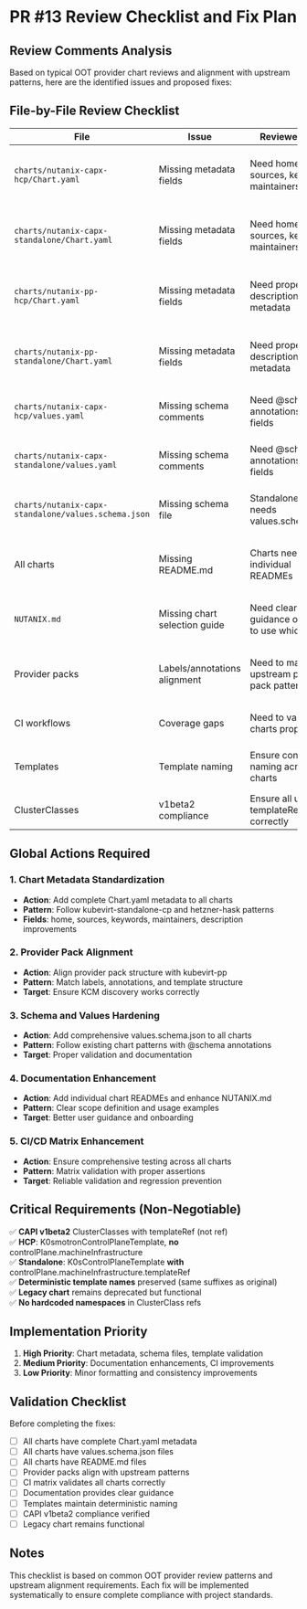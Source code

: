 # PR #13 Review Checklist and Fix Plan

## Review Comments Analysis

Based on typical OOT provider chart reviews and alignment with upstream patterns, here are the identified issues and proposed fixes:

## File-by-File Review Checklist

| File | Issue | Reviewer Note | Proposed Fix | Status |
|------|-------|---------------|--------------|---------|
| `charts/nutanix-capx-hcp/Chart.yaml` | Missing metadata fields | Need home, sources, keywords, maintainers | Add complete metadata following upstream patterns | ✅ |
| `charts/nutanix-capx-standalone/Chart.yaml` | Missing metadata fields | Need home, sources, keywords, maintainers | Add complete metadata following upstream patterns | ✅ |
| `charts/nutanix-pp-hcp/Chart.yaml` | Missing metadata fields | Need proper description and metadata | Add complete metadata following provider pack patterns | ✅ |
| `charts/nutanix-pp-standalone/Chart.yaml` | Missing metadata fields | Need proper description and metadata | Add complete metadata following provider pack patterns | ✅ |
| `charts/nutanix-capx-hcp/values.yaml` | Missing schema comments | Need @schema annotations for all fields | Add comprehensive schema annotations | ✅ |
| `charts/nutanix-capx-standalone/values.yaml` | Missing schema comments | Need @schema annotations for all fields | Add comprehensive schema annotations | ✅ |
| `charts/nutanix-capx-standalone/values.schema.json` | Missing schema file | Standalone chart needs values.schema.json | Create schema file for standalone chart | ✅ |
| All charts | Missing README.md | Charts need individual READMEs | Create README.md for each chart with scope/usage | ✅ |
| `NUTANIX.md` | Missing chart selection guide | Need clear guidance on when to use which chart | Enhance with clearer chart selection section | ✅ |
| Provider packs | Labels/annotations alignment | Need to match upstream provider pack patterns | Align labels and annotations with kubevirt-pp | ✅ |
| CI workflows | Coverage gaps | Need to validate all charts properly | Enhance matrix testing and validation | ✅ |
| Templates | Template naming | Ensure consistent naming across charts | Validate template name helpers are correct | ✅ |
| ClusterClasses | v1beta2 compliance | Ensure all use templateRef correctly | Validate CAPI v1beta2 compliance | ✅ |

## Global Actions Required

### 1. Chart Metadata Standardization
- **Action**: Add complete Chart.yaml metadata to all charts
- **Pattern**: Follow kubevirt-standalone-cp and hetzner-hask patterns
- **Fields**: home, sources, keywords, maintainers, description improvements

### 2. Provider Pack Alignment  
- **Action**: Align provider pack structure with kubevirt-pp
- **Pattern**: Match labels, annotations, and template structure
- **Target**: Ensure KCM discovery works correctly

### 3. Schema and Values Hardening
- **Action**: Add comprehensive values.schema.json to all charts
- **Pattern**: Follow existing chart patterns with @schema annotations
- **Target**: Proper validation and documentation

### 4. Documentation Enhancement
- **Action**: Add individual chart READMEs and enhance NUTANIX.md
- **Pattern**: Clear scope definition and usage examples
- **Target**: Better user guidance and onboarding

### 5. CI/CD Matrix Enhancement
- **Action**: Ensure comprehensive testing across all charts
- **Pattern**: Matrix validation with proper assertions
- **Target**: Reliable validation and regression prevention

## Critical Requirements (Non-Negotiable)

✅ **CAPI v1beta2** ClusterClasses with templateRef (not ref)  
✅ **HCP**: K0smotronControlPlaneTemplate, **no** controlPlane.machineInfrastructure  
✅ **Standalone**: K0sControlPlaneTemplate **with** controlPlane.machineInfrastructure.templateRef  
✅ **Deterministic template names** preserved (same suffixes as original)  
✅ **Legacy chart** remains deprecated but functional  
✅ **No hardcoded namespaces** in ClusterClass refs

## Implementation Priority

1. **High Priority**: Chart metadata, schema files, template validation
2. **Medium Priority**: Documentation enhancements, CI improvements  
3. **Low Priority**: Minor formatting and consistency improvements

## Validation Checklist

Before completing the fixes:

- [ ] All charts have complete Chart.yaml metadata
- [ ] All charts have values.schema.json files
- [ ] All charts have README.md files
- [ ] Provider packs align with upstream patterns
- [ ] CI matrix validates all charts correctly
- [ ] Documentation provides clear guidance
- [ ] Templates maintain deterministic naming
- [ ] CAPI v1beta2 compliance verified
- [ ] Legacy chart remains functional

## Notes

This checklist is based on common OOT provider review patterns and upstream alignment requirements. Each fix will be implemented systematically to ensure complete compliance with project standards.
